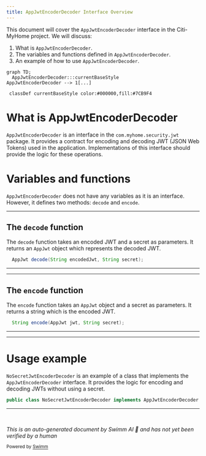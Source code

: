 ```yaml
---
title: AppJwtEncoderDecoder Interface Overview
---
```

This document will cover the `AppJwtEncoderDecoder` interface in the Citi-MyHome project. We will discuss:

1. What is `AppJwtEncoderDecoder`.
2. The variables and functions defined in `AppJwtEncoderDecoder`.
3. An example of how to use `AppJwtEncoderDecoder`.

```mermaid
graph TD;
  AppJwtEncoderDecoder:::currentBaseStyle
AppJwtEncoderDecoder --> 1[...]

 classDef currentBaseStyle color:#000000,fill:#7CB9F4
```

# What is AppJwtEncoderDecoder

`AppJwtEncoderDecoder` is an interface in the `com.myhome.security.jwt` package. It provides a contract for encoding and decoding JWT (JSON Web Tokens) used in the application. Implementations of this interface should provide the logic for these operations.

# Variables and functions

`AppJwtEncoderDecoder` does not have any variables as it is an interface. However, it defines two methods: `decode` and `encode`.

<SwmSnippet path="/service/src/main/java/com/myhome/security/jwt/AppJwtEncoderDecoder.java" line="23">

---

## The `decode` function

The `decode` function takes an encoded JWT and a secret as parameters. It returns an `AppJwt` object which represents the decoded JWT.

```java
  AppJwt decode(String encodedJwt, String secret);
```

---

</SwmSnippet>

<SwmSnippet path="/service/src/main/java/com/myhome/security/jwt/AppJwtEncoderDecoder.java" line="25">

---

## The `encode` function

The `encode` function takes an `AppJwt` object and a secret as parameters. It returns a string which is the encoded JWT.

```java
  String encode(AppJwt jwt, String secret);
```

---

</SwmSnippet>

<SwmSnippet path="/service/src/main/java/com/myhome/security/jwt/impl/NoSecretJwtEncoderDecoder.java" line="30">

---

# Usage example

`NoSecretJwtEncoderDecoder` is an example of a class that implements the `AppJwtEncoderDecoder` interface. It provides the logic for encoding and decoding JWTs without using a secret.

```java
public class NoSecretJwtEncoderDecoder implements AppJwtEncoderDecoder {
```

---

</SwmSnippet>

&nbsp;

*This is an auto-generated document by Swimm AI 🌊 and has not yet been verified by a human*

<SwmMeta version="3.0.0" repo-id="Z2l0aHViJTNBJTNBQ2l0aS1NeUhvbWUlM0ElM0FnaWxhZG5hdm90" repo-name="Citi-MyHome" doc-type="general-class"><sup>Powered by [Swimm](/)</sup></SwmMeta>
